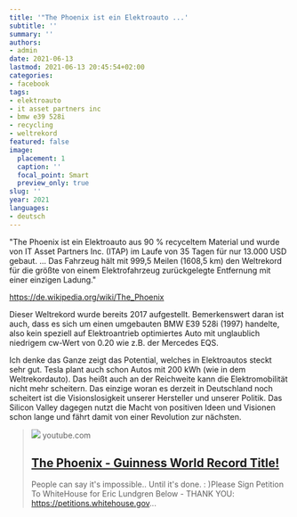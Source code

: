 ```yaml
---
title: '"The Phoenix ist ein Elektroauto ...'
subtitle: ''
summary: ''
authors:
- admin
date: 2021-06-13
lastmod: 2021-06-13 20:45:54+02:00
categories:
- facebook
tags:
- elektroauto
- it asset partners inc
- bmw e39 528i
- recycling
- weltrekord
featured: false
image:
  placement: 1
  caption: ''
  focal_point: Smart
  preview_only: true
slug: ''
year: 2021
languages:
- deutsch
---
```


"The Phoenix ist ein Elektroauto aus 90 % recyceltem Material und wurde von IT Asset Partners Inc. (ITAP) im Laufe von 35 Tagen für nur 13.000 USD gebaut. ... Das Fahrzeug hält mit 999,5 Meilen (1608,5 km) den Weltrekord für die größte von einem Elektrofahrzeug zurückgelegte Entfernung mit einer einzigen Ladung."

https://de.wikipedia.org/wiki/The_Phoenix

Dieser Weltrekord wurde bereits 2017 aufgestellt. Bemerkenswert daran ist auch, dass es sich um einen umgebauten BMW E39 528i (1997) handelte, also kein speziell auf Elektroantrieb optimiertes Auto mit unglaublich niedrigem cw-Wert von 0.20 wie z.B. der Mercedes EQS. 

Ich denke das Ganze zeigt das Potential, welches in Elektroautos steckt sehr gut. Tesla plant auch schon Autos mit 200 kWh (wie in dem Weltrekordauto). Das heißt auch an der Reichweite kann die Elektromobilität nicht mehr scheitern. Das einzige woran es derzeit in Deutschland noch scheitert ist die Visionslosigkeit unserer Hersteller und unserer Politik. Das Silicon Valley dagegen nutzt die Macht von positiven Ideen und Visionen schon lange und fährt damit von einer Revolution zur nächsten.
> [![](https://i.ytimg.com/vi/LAP8O5Fd6J0/hqdefault.jpg)](https://www.youtube.com/watch?v=LAP8O5Fd6J0)
> youtube.com
> ## [The Phoenix - Guinness World Record Title!](https://www.youtube.com/watch?v=LAP8O5Fd6J0)
>
>People can say it's impossible.. Until it's done. : )Please Sign Petition To WhiteHouse for Eric Lundgren Below - THANK YOU: https://petitions.whitehouse.gov...